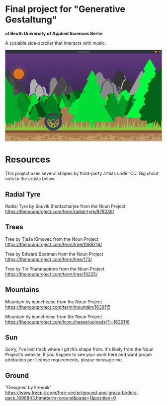 # Final project for "Generative Gestaltung"
**at Beuth University of Applied Sciences Berlin**

A scalable side-scroller that interacts with music.

![Screenshot](images/screenshot.png "Screenshot")

# Resources
This project uses several shapes by third-party artists under CC. Big shout outs to the artists below.

## Radial Tyre
Radial Tyre by Souvik Bhattacharjee from the Noun Project  
https://thenounproject.com/term/radial-tyre/878236/

## Trees
Tree by Tjaša Kimovec from the Noun Project  
https://thenounproject.com/term/tree/1088718/

Tree by Edward Boatman from the Noun Project  
https://thenounproject.com/term/tree/173/

Tree by Tin Phatanapirom from the Noun Project  
https://thenounproject.com/term/tree/10225/

## Mountains
Mountain by iconcheese from the Noun Project  
https://thenounproject.com/term/mountain/1639115

Mountain by iconcheese from the Noun Project
https://thenounproject.com/icon.cheese/uploads/?i=1639116

## Sun
Sorry, I've lost track where I git this shape from. It's likely from the Noun Project's website. If you happen to see your work here and want proper attribution per license requirements, please message me.

## Ground
"Designed by Freepik"  
https://www.freepik.com/free-vector/ground-and-grass-birders-pack_1096843.htm#term=ground&page=1&position=0
